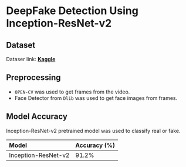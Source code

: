 # DeepFake Detection Using Inception-ResNet-v2

## Dataset

Dataser link: [**Kaggle**](https://www.kaggle.com/code/mmmarchetti/deep-fake-chalenge)

## Preprocessing

- `OPEN-CV`  was used to get frames from the video. 
- Face Detector from `Dlib` was used to get face images from frames. 


## Model Accuracy

Inception-ResNet-v2 pretrained model was used to classify real or fake. 


| Model | Accuracy (%)
| :-------- | :------- 
| Inception-ResNet-v2 | 91.2% 
